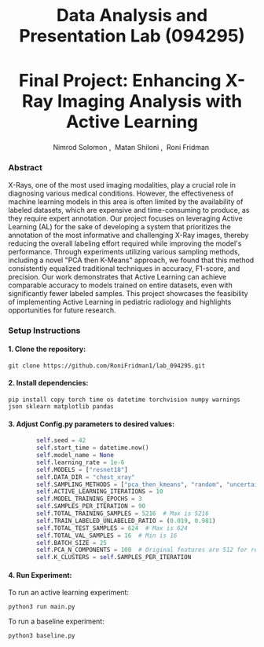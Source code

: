 <h3 align='center' style="text-align:center; font-weight:bold; font-size:2.5em">Data Analysis and Presentation Lab (094295)</h3>
<h1 align='center' style="text-align:center; font-weight:bold; font-size:2.5em">Final Project: Enhancing X-Ray Imaging Analysis with Active Learning</h1>

<p align='center' style="text-align:center;font-size:1em;">
    <a>Nimrod Solomon</a>&nbsp;,&nbsp;
    <a>Matan Shiloni</a>&nbsp;,&nbsp;
    <a>Roni Fridman</a>&nbsp;
</p>

### Abstract
X-Rays, one of the most used imaging modalities, play a crucial role in diagnosing various medical conditions. 
However, the effectiveness of machine learning models in this area is often limited by the availability of labeled 
datasets, which are expensive and time-consuming to produce, as they require expert annotation. Our project focuses 
on leveraging Active Learning (AL) for the sake of developing a system that prioritizes the annotation of the most 
informative and challenging X-Ray images, thereby reducing the overall labeling effort required while improving the 
model's performance. Through experiments utilizing various sampling methods, including a novel "PCA then K-Means" 
approach, we found that this method consistently equalized traditional techniques in accuracy, F1-score, and precision.
Our work demonstrates that Active Learning can achieve comparable accuracy to models trained on entire datasets, even
with significantly fewer labeled samples. This project showcases the feasibility of implementing Active Learning in 
pediatric radiology and highlights opportunities for future research.

### Setup Instructions

#### 1. Clone the repository:
```shell
git clone https://github.com/RoniFridman1/lab_094295.git
```

#### 2. Install dependencies:
```shell
pip install copy torch time os datetime torchvision numpy warnings json sklearn matplotlib pandas
```

#### 3. Adjust Config.py parameters to desired values:
```python
        self.seed = 42
        self.start_time = datetime.now()
        self.model_name = None
        self.learning_rate = 1e-6
        self.MODELS = ["resnet18"]
        self.DATA_DIR = "chest_xray"
        self.SAMPLING_METHODS = ["pca_then_kmeans", "random", "uncertainty", "entropy"]
        self.ACTIVE_LEARNING_ITERATIONS = 10
        self.MODEL_TRAINING_EPOCHS = 3
        self.SAMPLES_PER_ITERATION = 90
        self.TOTAL_TRAINING_SAMPLES = 5216  # Max is 5216
        self.TRAIN_LABELED_UNLABELED_RATIO = (0.019, 0.981)
        self.TOTAL_TEST_SAMPLES = 624  # Max is 624
        self.TOTAL_VAL_SAMPLES = 16  # Min is 16
        self.BATCH_SIZE = 25
        self.PCA_N_COMPONENTS = 100  # Original features are 512 for resnet18 and 4096 for vgg16.
        self.K_CLUSTERS = self.SAMPLES_PER_ITERATION
```

#### 4. Run Experiment:
To run an active learning experiment:
```shell
python3 run main.py
```

To run a baseline experiment:
```shell
python3 baseline.py
```




